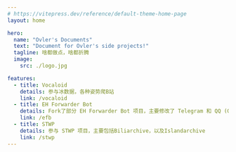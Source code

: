 ```yaml
---
# https://vitepress.dev/reference/default-theme-home-page
layout: home

hero:
  name: "Ovler's Documents"
  text: "Document for Ovler's side projects!"
  tagline: 啥都做点，啥都折腾
  image:
    src: ./logo.jpg

features:
  - title: Vocaloid
    details: 参与冰数据，各种姿势爬B站
    link: /vocaloid
  - title: EH Forwarder Bot
    details: Fork了部分 EH Forwarder Bot 项目，主要修改了 Telegram 和 QQ (Go-cqhttp) 部分的代码
    link: /efb
  - title: STWP
    details: 参与 STWP 项目，主要包括Biliarchive，以及Islandarchive
    link: /stwp
---
```

